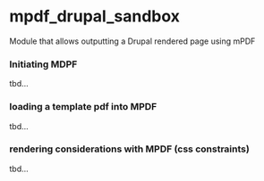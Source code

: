 # mpdf_drupal_sandbox
Module that allows outputting a Drupal rendered page using mPDF

### Initiating MDPF
tbd...

### loading a template pdf into MPDF
tbd...

### rendering considerations with MPDF (css constraints)
tbd...
